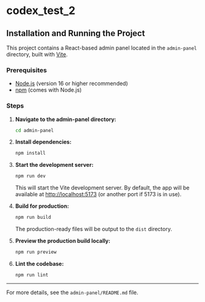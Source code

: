 # codex_test_2

## Installation and Running the Project

This project contains a React-based admin panel located in the `admin-panel` directory, built with [Vite](https://vitejs.dev/).

### Prerequisites
- [Node.js](https://nodejs.org/) (version 16 or higher recommended)
- [npm](https://www.npmjs.com/) (comes with Node.js)

### Steps

1. **Navigate to the admin-panel directory:**
   ```bash
   cd admin-panel
   ```

2. **Install dependencies:**
   ```bash
   npm install
   ```

3. **Start the development server:**
   ```bash
   npm run dev
   ```
   This will start the Vite development server. By default, the app will be available at [http://localhost:5173](http://localhost:5173) (or another port if 5173 is in use).

4. **Build for production:**
   ```bash
   npm run build
   ```
   The production-ready files will be output to the `dist` directory.

5. **Preview the production build locally:**
   ```bash
   npm run preview
   ```

6. **Lint the codebase:**
   ```bash
   npm run lint
   ```

---

For more details, see the `admin-panel/README.md` file.
